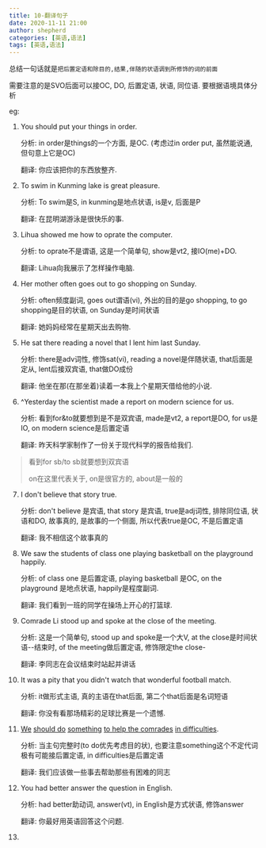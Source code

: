 ```yaml
---
title: 10-翻译句子
date: 2020-11-11 21:00
author: shepherd
categories: [英语,语法]
tags: [英语,语法]
---
```


总结一句话就是`把后置定语和除目的,结果,伴随的状语调到所修饰的词的前面`

需要注意的是SVO后面可以接OC, DO, 后置定语, 状语, 同位语. 要根据语境具体分析

eg:

1. You should put your things in order.

   分析: in order是things的一个方面, 是OC. (考虑过in order put, 虽然能说通, 但句意上它是OC)

   翻译: 你应该把你的东西放整齐.

2. To swim in Kunming lake is great pleasure.

   分析: To swim是S, in kunming是地点状语, is是v, 后面是P

   翻译: 在昆明湖游泳是很快乐的事.

3. Lihua showed me how to oprate the computer.

   分析: to oprate不是谓语, 这是一个简单句, show是vt2, 接IO(me)+DO.

   翻译: Lihua向我展示了怎样操作电脑.

4. Her mother often goes out to go shopping on Sunday.

   分析: often频度副词, goes out谓语(vi), 外出的目的是go shopping, to go shopping是目的状语, on Sunday是时间状语

   翻译: 她妈妈经常在星期天出去购物.

5. He sat there reading a novel that I lent him last Sunday.

   分析: there是adv词性, 修饰sat(vi), reading a novel是伴随状语, that后面是定从, lent后接双宾语, that做DO成份

   翻译: 他坐在那(在那坐着)读着一本我上个星期天借给他的小说.

6. ^Yesterday the scientist made a report on modern science for us.

   分析: 看到for&to就要想到是不是双宾语, made是vt2, a report是DO, for us是IO, on modern science是后置定语

   翻译: 昨天科学家制作了一份关于现代科学的报告给我们.

> 看到for sb/to sb就要想到双宾语
>
> on在这里代表关于, on是很官方的, about是一般的

7. I don't believe that story true.

   分析: don't believe 是宾语, that story 是宾语, true是adj词性, 排除同位语, 状语和DO, 故事真的, 是故事的一个侧面, 所以代表true是OC, 不是后置定语

   翻译: 我不相信这个故事真的

8. We saw the students of class one playing basketball on the playground happily.

   分析: of class one 是后置定语, playing basketball 是OC, on the playground 是地点状语, happily是程度副词.

   翻译: 我们看到一班的同学在操场上开心的打篮球.

9. Comrade Li stood up and spoke at the close of the meeting.

   分析: 这是一个简单句, stood up and spoke是一个大V, at the close是时间状语--结束时, of the meeting做后置定语, 修饰限定the close-

   翻译: 李同志在会议结束时站起并讲话

10. It was a pity that you didn't watch that wonderful football match.

    分析: it做形式主语, 真的主语在that后面, 第二个that后面是名词短语
    
    翻译: 你没有看那场精彩的足球比赛是一个遗憾.
    
11. <u>We</u> <u>should do</u> <u>something</u> <u>to help the comrades</u> <u>in difficulties</u>.

    分析: 当主句完整时(to do优先考虑目的状), 也要注意something这个不定代词极有可能接后置定语, in difficulties是后置定语

    翻译: 我们应该做一些事去帮助那些有困难的同志

12. You had better answer the question in English.

    分析: had better助动词, answer(vt), in English是方式状语, 修饰answer

    翻译: 你最好用英语回答这个问题.

13. 
